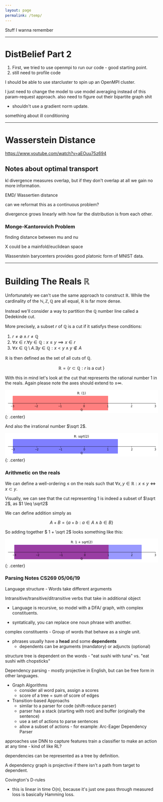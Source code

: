 ```yaml
---
layout: page
permalink: /temp/
---
```


Stuff I wanna remember

---
# DistBelief Part 2

1. First, we tried to use openmpi to run our code - good starting point. 
2. still need to profile code

I should be able to use starcluster to spin up an OpenMPI cluster. 

I just need to change the model to use model averaging instead of this param-request approach. 
also need to figure out their bipartite graph shit

- shouldn't use a gradient norm update.

something about ill conditioning

---
# Wasserstein Distance

https://www.youtube.com/watch?v=aEOuu75z694

## Notes about optimal transport

kl divergence measures overlap, but if they don't overlap at all we gain no more information. 

EMD/ Wassertien distance 

can we reformat this as a continuous problem? 

divergence grows linearly with how far the distribution is from each other. 

### Monge-Kantorovich Problem 

finding distance between mu and nu

X could be a mainfold/euclidean space 

Wasserstein barycenters provides good platonic form of MNIST data.

---
# Building The Reals $\mathbb{R}$

Unfortunately we can't use the same approach to construct $\mathbb{R}$. While the cardinality of the $\mathbb{N}, \mathbb{Z}, \mathbb{Q}$ are all equal, $\mathbb{R}$ is far more dense.

Instead we'll consider a way to partition the $\mathbb{Q}$ number line called a Dedekinde cut. 

More precisely, a subset $r$ of $\mathbb{Q}$ is a cut if it satisfys these conditions: 

1. $r \neq \emptyset \land r \neq \mathbb{Q}$
3. $\forall x \in r .\forall y \in \mathbb{Q}: x \leq y \implies x \in r$
4. $\forall x \in \mathbb{Q} \setminus A. \exists y \in \mathbb{Q}: x < y \land y \not \in A$

$\mathbb{R}$ is then defined as the set of all cuts of $\mathbb{Q}$.

$$\mathbb{R} = \{ r \subset \mathbb{Q}: r \text{ is a cut }\}$$

With this in mind let's look at the cut that represents the rational number $1$ in the reals. Again please note the axes should extend to $\pm \infty$.

![r1](/images/R/R1.png){: .center}

And also the irrational number $\sqrt 2$.

![r2](/images/R/Rroot2.png){: .center}

### Arithmetic on the reals
We can define a well-ordering $\leq$ on the reals such that $\forall x,y \in \mathbb{R}: x \leq y  \iff x \subset y$. 

Visually, we can see that the cut representing $1$ is indeed a subset of $\sqrt 2$, as $1 \leq \sqrt2$

We can define addition simply as

$$ A + B  = \{a + b: a \in A \land b \in B \}$$

So adding together $ 1 + \sqrt 2$ looks something like this:

![raadd](/images/R/Raddition.png){: .center}

### Parsing Notes CS269 05/06/19

Language structure - Words take different arguments

Intransitive/transitive/ditransitive verbs that take in additional object

- Language is recursive, so model with a DFA/ graph, with complex constituents.

- syntatically, you can replace one noun phrase with another.

complex constituents - Group of words that behave as a single unit.
- phrases usually have a **head** and some **dependents**
    - dependents can be arguments (mandatory) or adjuncts (optional)

structure tree is dependent on the words - "eat sushi with tuna" vs. "eat sushi with chopsticks"

Dependency parsing - mostly projective in English, but can be free form in other languages.

- Graph Algorithms
    - consider all word pairs, assign a scores
    - score of a tree = sum of score of edges
- Transition-based Approachs
    - similar to a parser for code (shift-reduce parser)
    - parser has a stack (starting with root) and buffer (originally the sentence)
    - use a set of actions to parse sentences
    - allow a subset of actions - for example: Arc-Eager Dependency Parser

 approaches use DNN to capture features
 train a classifier to make an action at any time - kind of like RL?

 dependencies can be represented as a tree by definition.

 A dependency graph is projective if there isn't a path from target to dependent.

 Covington's D-rules
- this is linear in time O(n), because it's just one pass through
measured loss is basically Hamming loss.